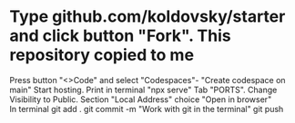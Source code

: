 # Type github.com/koldovsky/starter and click button  "Fork". This repository copied to me
Press button "<>Code" and select "Codespaces"- "Create codespace on main" 
Start hosting. Print in terminal "npx serve"
Tab "PORTS". Change Visibility to Public. Section "Local Address" choice "Open in browser"  
In terminal git add .
            git commit -m "Work with git in the terminal"
            git push
